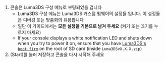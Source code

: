 1. 콘솔은 Luma3DS 구성 메뉴로 부팅되었을 겁니다
    - Luma3DS 구성 메뉴는 Luma3DS 커스텀 펌웨어의 설정들 입니다. 이 설정들은 디버깅 또는 맞춤화의 유용합니다
    - 일단 이 가이드에서는 **모든 설정을 기본으로 남겨 두세요** (켜기 또는 끄기를 누르지 마세요)
    - If your console displays a white notification LED and shuts down when you try to power it on, ensure that you have [Luma3DS's `boot.firm`](https://github.com/LumaTeam/Luma3DS/releases/latest) on the root of SD card (inside `Luma3DSvX.X.X.zip`)
2. (Start)를 눌러 저장하고 콘솔을 다시 시작해 주세요

